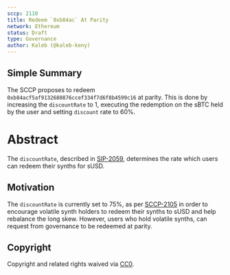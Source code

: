```yaml
---
sccp: 2110
title: Redeem `0xb84ac` At Parity
network: Ethereum
status: Draft
type: Governance
author: Kaleb (@kaleb-keny)
---
```


## Simple Summary

The SCCP proposes to redeem `0xb84acf5af9132680876ccef334f7d6f8b4599c16` at parity. This is done by increasing the `discountRate` to 1, executing the redemption on the sBTC held by the user and setting `discount` rate to 60%.

# Abstract

The `discountRate`, described in [SIP-2059](https://sips.synthetix.io/sips/sip-2059/),  determines the rate which users can redeem their synths for sUSD.

## Motivation

The `discountRate` is currently set to 75%, as per [SCCP-2105](https://sips.synthetix.io/sccp/sccp-2105/) in order to encourage volatile synth holders to redeem their synths to sUSD and help rebalance the long skew. However, users who hold volatile synths, can request from governance to be redeemed at parity.

## Copyright

Copyright and related rights waived via [CC0](https://creativecommons.org/publicdomain/zero/1.0/).
